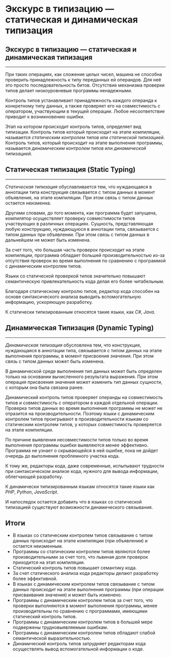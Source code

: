 # Экскурс в типизацию — статическая и динамическая типизация
## Экскурс в типизацию — статическая и динамическая типизация
________________

При таких операциях, как сложение целых чисел, машина не способна проверить принадлежность к типу переданных ей операндов. Для неё это просто последовательность битов. Отсутствие механизма проверки типов делает низкоуровневые программы ненадежными.

Контроль типов устанавливает принадлежность каждого операнда к конкретному типу данных, а также проверяет его на совместимость с оператором, участвующим в текущей операции. Любое несоответствие приводит к возникновению ошибки.

Этап на котором происходит контроль типов, определяет вид типизации. Контроль типов который происходит на этапе компиляции, называется *статическим контролем типов* или *статической типизацией*. Контроль типов, который происходит на этапе выполнения программы, называется *динамическим контролем типов* или *динамической типизацией*.


## Статическая типизация (Static Typing)
________________

*Статическая типизация* обуславливается тем, что нуждающаяся в аннотации типа конструкция связывается с типом данных в момент объявления, на этапе компиляции. При этом связь с типом данных остается неизменна.

Другими словами, до того момента, как программа будет запущена, компилятор осуществляет проверку совместимости типов участвующих в различных операциях. Сущность, представляющая любую конструкцию, нуждающуюся в аннотации типа, связывается с типом данных при объявлении. При этом связь с типом данных в дальнейшем не может быть изменена.

За счет того, что большая часть проверок происходит на этапе компиляции, программа обладает большей производительностью из-за отсутствия проверок во время выполнения по сравнению с программой с динамическим контролем типов.

Языки со статической проверкой типов значительно повышают семантическую привлекательность кода делая его более читабельным.

Благодаря статическому контролю типов, редактор кода способен на основе синтаксического анализа выводить вспомогательную информацию, ускоряющую разработку.


К статически типизированным относятся такие языки, как *C#*, *Java*.


## Динамическая Типизация (Dynamic Typing)
________________

*Динамическая типизация* обусловлена тем, что конструкция, нуждающаяся в аннотации типа, связывается с типом данных на этапе выполнения программы, в момент присвоения значения. При этом связь с типом данных может быть изменена.

В динамической среде выполнения тип данных может быть определен только на основании вычисленного результата выражения. При этом операция присвоения значения может изменить тип данных сущности, с которым она была связана ранее.

Динамический контроль типов проверяет операнды на совместимость типов и совместимость с оператором в каждой отдельной операции. Проверка типов данных во время выполнения программы не может не отразится на производительности. Поэтому языки с динамическим контролем типов проигрывают в производительности языкам со статическим контролем типов, у которых совместимость проверяется на этапе компиляции.

По причине выявления несовместимости типов только во время выполнения программы ошибки выявляются менее эффективно. Программа не узнает о скрывающейся в ней ошибке, пока не дойдет очередь до выполнения проблемного участка кода.

К тому же, редакторы кода, даже современные, испытывают трудности при синтаксическом анализе кода, нужного для вывода информации, облегчающей разработку.


К динамически типизированным языкам относятся такие языки как *PHP*, *Python*, *JavaScript*.

И напоследок остается добавить что в языках со статической типизацией существуют возможности динамического связывания.


## Итоги


- В языках со статическим контролем типов связывание с типом данных происходит на этапе компиляции (при объявлении) и остается неизменным.
- Программы со статическим контролем типов являются более производительными за счет того, что львиная доля проверок приходится на этап компиляции.
- Статический контроль типов повышает семантику кода.
- За счет статического анализа кода редакторы делают разработку более эффективной.
- В языках с динамическим контролем типов связывание с типом данных происходит на этапе выполнения программы (при операции присваивания значения) и может быть изменено.
- Программы с динамическим контролем типов за счет того, что проверки выполняются в момент выполнения программы, менее производительны по сравнению с программами, имеющими статический контроль типов.
- Программы с динамическим контролем типов в большей мере подвержены трудновыявляемым ошибкам.
- Программы с динамическим контролем типов обладают слабой семантической выразительностью.
- Динамический контроль типов затрудняет редакторам кода осуществлять вывод вспомогательной информации о коде.

